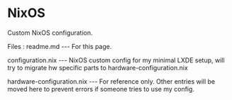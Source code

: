 # NixOS
Custom NixOS configuration.


Files : 
readme.md                  --- For this page.

configuration.nix          --- NixOS custom config for my minimal LXDE setup, will try to migrate hw specific parts to hardware-configuration.nix

hardware-configuration.nix --- For reference only. Other entries will be moved here to prevent errors if someone tries to use my config.
